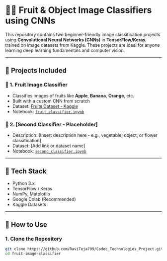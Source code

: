# 🍎🍌 Fruit & Object Image Classifiers using CNNs

This repository contains two beginner-friendly image classification projects using **Convolutional Neural Networks (CNNs)** in **TensorFlow/Keras**, trained on image datasets from Kaggle. These projects are ideal for anyone learning deep learning fundamentals and computer vision.

---

## 📂 Projects Included

### 🥝 1. Fruit Image Classifier
- Classifies images of fruits like **Apple**, **Banana**, **Orange**, etc.
- Built with a custom CNN from scratch
- Dataset: [Fruits Dataset - Kaggle](https://www.kaggle.com/datasets/shreyapmaher/fruits-dataset-images)
- Notebook: [`fruit_classifier.ipynb`](./fruit_classifier.ipynb)

### 🧪 2. [Second Classifier - Placeholder]
- Description: [Insert description here - e.g., vegetable, object, or flower classification]
- Dataset: [Add link or dataset name]
- Notebook: [`second_classifier.ipynb`](./second_classifier.ipynb)

---

## 🧠 Tech Stack

- Python 3.x
- TensorFlow / Keras
- NumPy, Matplotlib
- Google Colab (Recommended)
- Kaggle Datasets

---

## 🚀 How to Use

### 1. Clone the Repository
```bash
git clone https://github.com/RaviTeja799/Codec_Technologies_Project.git
cd fruit-image-classifier
